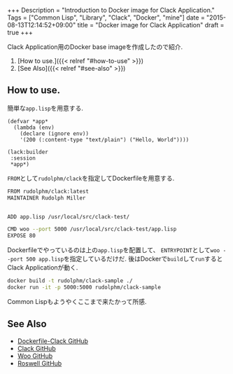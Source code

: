 +++
Description = "Introduction to Docker image for Clack Application."
Tags = ["Common Lisp", "Library", "Clack", "Docker", "mine"]
date = "2015-08-13T12:14:52+09:00"
title = "Docker image for Clack Application"
draft = true
+++

Clack Application用のDocker base imageを作成したので紹介.

<!--more-->

1. [How to use.]({{< relref "#how-to-use" >}})
2. [See Also]({{< relref "#see-also" >}})


How to use.
---

簡単な`app.lisp`を用意する.

```common-lisp
(defvar *app*
  (lambda (env)
    (declare (ignore env))
    '(200 (:content-type "text/plain") ("Hello, World"))))

(lack:builder
 :session
 *app*)
```

`FROM`として`rudolphm/clack`を指定してDockerfileを用意する.

```sh
FROM rudolphm/clack:latest
MAINTAINER Rudolph Miller


ADD app.lisp /usr/local/src/clack-test/

CMD woo --port 5000 /usr/local/src/clack-test/app.lisp
EXPOSE 80
```

Dockerfileでやっているのは上の`app.lisp`を配置して、
`ENTRYPOINT`として`woo --port 500 app.lisp`を指定しているだけだ.
後はDockerで`build`して`run`するとClack Applicationが動く.

```sh
docker build -t rudolphm/clack-sample ./
docker run -it -p 5000:5000 rudolphm/clack-sample
```

Common Lispもようやくここまで来たかって所感.


See Also
---

- [Dockerfile-Clack GitHub](https://github.com/Rudolph-Miller/dockerfile-clack)
- [Clack GitHub](https://github.com/fukamachi/clack)
- [Woo GitHub](https://github.com/fukamachi/woo)
- [Roswell GitHub](https://github.com/snmsts/roswell)
